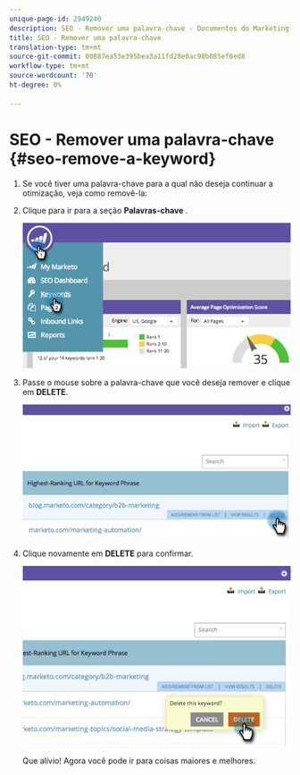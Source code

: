 ```yaml
---
unique-page-id: 2949240
description: SEO - Remover uma palavra-chave - Documentos do Marketing - Documentação do produto
title: SEO - Remover uma palavra-chave
translation-type: tm+mt
source-git-commit: 00887ea53e395bea3a11fd28e0ac98b085ef6ed8
workflow-type: tm+mt
source-wordcount: '70'
ht-degree: 0%

---
```



# SEO - Remover uma palavra-chave {#seo-remove-a-keyword}

1. Se você tiver uma palavra-chave para a qual não deseja continuar a otimização, veja como removê-la:
1. Clique para ir para a seção **Palavras-chave** .

   ![](assets/image2014-9-18-13-3a35-3a52.png)

1. Passe o mouse sobre a palavra-chave que você deseja remover e clique em **DELETE**.

   ![](assets/image2014-9-18-13-3a36-3a6.png)

1. Clique novamente em **DELETE** para confirmar.

   ![](assets/image2014-9-18-13-3a36-3a11.png)

   Que alívio! Agora você pode ir para coisas maiores e melhores.

